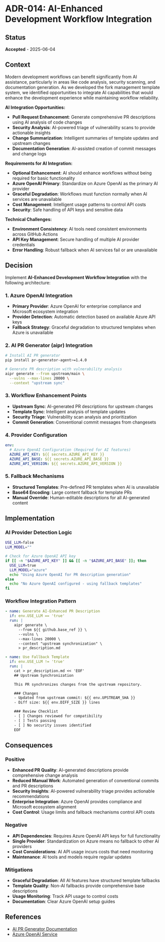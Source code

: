 # ADR-014: AI-Enhanced Development Workflow Integration

## Status
**Accepted** - 2025-06-04

## Context

Modern development workflows can benefit significantly from AI assistance, particularly in areas like code analysis, security scanning, and documentation generation. As we developed the fork management template system, we identified opportunities to integrate AI capabilities that would enhance the development experience while maintaining workflow reliability.

**AI Integration Opportunities:**
- **Pull Request Enhancement**: Generate comprehensive PR descriptions using AI analysis of code changes
- **Security Analysis**: AI-powered triage of vulnerability scans to provide actionable insights
- **Change Summarization**: Intelligent summaries of template updates and upstream changes
- **Documentation Generation**: AI-assisted creation of commit messages and change logs

**Requirements for AI Integration:**
- **Optional Enhancement**: AI should enhance workflows without being required for basic functionality
- **Azure OpenAI Primary**: Standardize on Azure OpenAI as the primary AI provider
- **Graceful Degradation**: Workflows must function normally when AI services are unavailable
- **Cost Management**: Intelligent usage patterns to control API costs
- **Security**: Safe handling of API keys and sensitive data

**Technical Challenges:**
- **Environment Consistency**: AI tools need consistent environments across GitHub Actions
- **API Key Management**: Secure handling of multiple AI provider credentials
- **Error Handling**: Robust fallback when AI services fail or are unavailable

## Decision

Implement **AI-Enhanced Development Workflow Integration** with the following architecture:

### 1. **Azure OpenAI Integration**
- **Primary Provider**: Azure OpenAI for enterprise compliance and Microsoft ecosystem integration
- **Provider Detection**: Automatic detection based on available Azure API keys
- **Fallback Strategy**: Graceful degradation to structured templates when Azure is unavailable

### 2. **AI PR Generator (aipr) Integration**
```bash
# Install AI PR generator
pip install pr-generator-agent>=1.4.0

# Generate PR description with vulnerability analysis
aipr generate --from upstream/main \
  --vulns --max-lines 20000 \
  --context "upstream sync"
```

### 3. **Workflow Enhancement Points**
- **Upstream Sync**: AI-generated PR descriptions for upstream changes
- **Template Sync**: Intelligent analysis of template updates
- **Security Triage**: Vulnerability scan analysis and prioritization
- **Commit Generation**: Conventional commit messages from changesets

### 4. **Provider Configuration**
```yaml
env:
  # Azure OpenAI Configuration (Required for AI features)
  AZURE_API_KEY: ${{ secrets.AZURE_API_KEY }}
  AZURE_API_BASE: ${{ secrets.AZURE_API_BASE }}
  AZURE_API_VERSION: ${{ secrets.AZURE_API_VERSION }}
```

### 5. **Fallback Mechanisms**
- **Structured Templates**: Pre-defined PR templates when AI is unavailable
- **Base64 Encoding**: Large content fallback for template PRs
- **Manual Override**: Human-editable descriptions for all AI-generated content

## Implementation

### AI Provider Detection Logic
```bash
USE_LLM=false
LLM_MODEL=""

# Check for Azure OpenAI API key
if [[ -n "$AZURE_API_KEY" ]] && [[ -n "$AZURE_API_BASE" ]]; then
  USE_LLM=true
  LLM_MODEL="azure"
  echo "Using Azure OpenAI for PR description generation"
else
  echo "No Azure OpenAI configured - using fallback templates"
fi
```

### Workflow Integration Pattern
```yaml
- name: Generate AI-Enhanced PR Description
  if: env.USE_LLM == 'true'
  run: |
    aipr generate \
      --from ${{ github.base_ref }} \
      --vulns \
      --max-lines 20000 \
      --context "upstream synchronization" \
      > pr_description.md

- name: Use Fallback Template
  if: env.USE_LLM != 'true'
  run: |
    cat > pr_description.md << 'EOF'
    ## Upstream Synchronization

    This PR synchronizes changes from the upstream repository.

    ### Changes
    - Updated from upstream commit: ${{ env.UPSTREAM_SHA }}
    - Diff size: ${{ env.DIFF_SIZE }} lines

    ### Review Checklist
    - [ ] Changes reviewed for compatibility
    - [ ] Tests passing
    - [ ] No security issues identified
    EOF
```

## Consequences

### Positive
- **Enhanced PR Quality**: AI-generated descriptions provide comprehensive change analysis
- **Reduced Manual Work**: Automated generation of conventional commits and PR descriptions
- **Security Insights**: AI-powered vulnerability triage provides actionable recommendations
- **Enterprise Integration**: Azure OpenAI provides compliance and Microsoft ecosystem alignment
- **Cost Control**: Usage limits and fallback mechanisms control API costs

### Negative
- **API Dependencies**: Requires Azure OpenAI API keys for full functionality
- **Single Provider**: Standardization on Azure means no fallback to other AI providers
- **Cost Considerations**: AI API usage incurs costs that need monitoring
- **Maintenance**: AI tools and models require regular updates

### Mitigations
- **Graceful Degradation**: All AI features have structured template fallbacks
- **Template Quality**: Non-AI fallbacks provide comprehensive base descriptions
- **Usage Monitoring**: Track API usage to control costs
- **Documentation**: Clear Azure OpenAI setup guides

## References
- [AI PR Generator Documentation](https://github.com/danielscholl-osdu/pr-generator-agent)
- [Azure OpenAI Service](https://azure.microsoft.com/en-us/products/cognitive-services/openai-service)